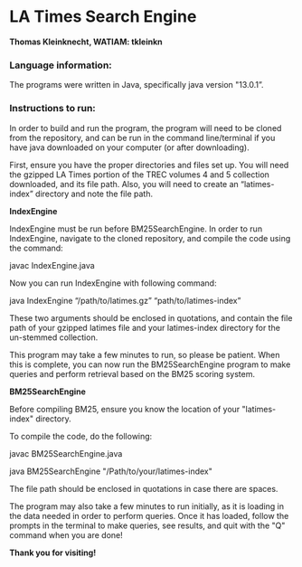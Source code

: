 # LA Times Search Engine

**Thomas Kleinknecht, WATIAM: tkleinkn**

### Language information:
The programs were written in Java, specifically java version "13.0.1”. 

### Instructions to run:
In order to build and run the program, the program will need to be cloned from the repository, and can be run in the command line/terminal if you have java downloaded on your computer (or after downloading). 

First, ensure you have the proper directories and files set up. You will need the gzipped LA Times portion of the TREC volumes 4 and 5 collection downloaded, and its file path. Also, you will need to create an “latimes-index” directory and note the file path.

**IndexEngine**

IndexEngine must be run before BM25SearchEngine. In order to run IndexEngine, navigate to the cloned repository, and compile the code using the command:

javac IndexEngine.java

Now you can run IndexEngine with following command:

java IndexEngine “/path/to/latimes.gz” “path/to/latimes-index”

These two arguments should be enclosed in quotations, and contain the file path of your gzipped latimes file and your latimes-index directory for the un-stemmed collection.

This program may take a few minutes to run, so please be patient. When this is complete, you can now run the BM25SearchEngine program to make queries and perform retrieval based on the BM25 scoring system.

**BM25SearchEngine**

Before compiling BM25, ensure you know the location of your "latimes-index" directory.

To compile the code, do the following:

javac BM25SearchEngine.java

java BM25SearchEngine "/Path/to/your/latimes-index" 

The file path should be enclosed in quotations in case there are spaces.

The program may also take a few minutes to run initially, as it is loading in the data needed in order to perform queries. Once it has loaded, follow the prompts in the terminal to make queries, see results, and quit with the "Q" command when you are done!

**Thank you for visiting!**
